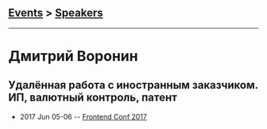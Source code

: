 ## [Events](../README.md) > [Speakers](../speakers.md)
---

# Дмитрий Воронин

## Удалённая работа с иностранным заказчиком. ИП, валютный контроль, патент
- 2017 Jun 05-06 -- [Frontend Conf 2017](https://www.youtube.com/watch?v=GNWu6pFsubw)    
